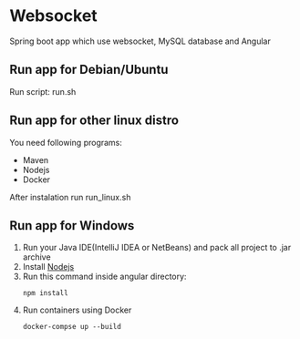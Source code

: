 # Websocket
Spring boot app which use websocket, MySQL database and Angular
## Run app for Debian/Ubuntu
Run script: run.sh
## Run app for other linux distro 
You need following programs:
- Maven
- Nodejs
- Docker

After instalation run run_linux.sh
## Run app for Windows
1. Run your Java IDE(IntelliJ IDEA or NetBeans) and pack all project to .jar archive
2. Install [Nodejs](https://nodejs.org/en/)
3. Run this command inside angular directory:
    ```
    npm install
    ```
4. Run containers using Docker
    ```ps
    docker-compse up --build
    ```
